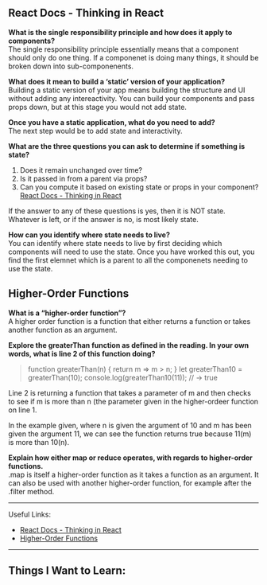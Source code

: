 ## React Docs - Thinking in React

**What is the single responsibility principle and how does it apply to components?**  
The single responsibility principle essentially means that a component should only do one thing. If a componenet is doing many things, it should be broken down into sub-componenents.

**What does it mean to build a ‘static’ version of your application?**  
Building a static version of your app means building the structure and UI without adding any intereactivity. You can build your components and pass props down, but at this stage you would not add state.

**Once you have a static application, what do you need to add?**  
The next step would be to add state and interactivity.

**What are the three questions you can ask to determine if something is state?**  
1. Does it remain unchanged over time? 
2. Is it passed in from a parent via props? 
3. Can you compute it based on existing state or props in your component?  
[React Docs - Thinking in React](https://react.dev/learn/thinking-in-react)

If the answer to any of these questions is yes, then it is NOT state. Whatever is left, or if the answer is no, is most likely state.

**How can you identify where state needs to live?**  
You can identify where state needs to live by first deciding which components will need to use the state. Once you have worked this out, you find the first elemnet which is a parent to all the componenets needing to use the state.


## Higher-Order Functions

**What is a “higher-order function”?**  
A higher order function is a function that either returns a function or takes another function as an argument.

**Explore the greaterThan function as defined in the reading. In your own words, what is line 2 of this function doing?**  
>function greaterThan(n) { 
return m => m > n; 
} 
let greaterThan10 = greaterThan(10); console.log(greaterThan10(11)); // → true


Line 2 is returning a function that takes a parameter of m and then checks to see if m is more than n (the parameter given in the higher-ordeer function on line 1.

In the example given, where n is given the argument of 10 and m has been given the argument 11, we can see the function returns true because 11(m) is more than 10(n).


**Explain how either map or reduce operates, with regards to higher-order functions.**  
.map is itself a higher-order function as it takes a function as an argument. It can also be used with another higher-order function, for example after the .filter method. 

---

Useful Links:
- [React Docs - Thinking in React](https://react.dev/learn/thinking-in-react)
- [Higher-Order Functions](https://eloquentjavascript.net/05_higher_order.html#h_xxCc98lOBK)

---

## Things I Want to Learn: